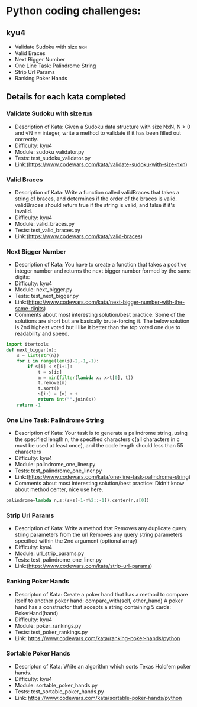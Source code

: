 # Python coding challenges:

## kyu4

* Validate Sudoku with size `NxN`
* Valid Braces
* Next Bigger Number
* One Line Task: Palindrome String
* Strip Url Params
* Ranking Poker Hands

## Details for each kata completed

### Validate Sudoku with size `NxN`
* Description of Kata: Given a Sudoku data structure with size NxN, N > 0 and
√N == integer, write a method to validate if it has been filled out correctly.
* Difficulty: kyu4
* Module: sudoku_validator.py
* Tests: test_sudoku_validator.py
* Link:(https://www.codewars.com/kata/validate-sudoku-with-size-nxn)

### Valid Braces
* Description of Kata: Write a function called validBraces that takes a string of
braces, and determines if the order of the braces is valid. validBraces should
return true if the string is valid, and false if it's invalid.
* Difficulty: kyu4
* Module: valid_braces.py
* Tests: test_valid_braces.py
* Link:(https://www.codewars.com/kata/valid-braces)

### Next Bigger Number
* Description of Kata: You have to create a function that takes a positive integer
number and returns the next bigger number formed by the same digits:
* Difficulty: kyu4
* Module: next_bigger.py
* Tests: test_next_bigger.py
* Link:(https://www.codewars.com/kata/next-bigger-number-with-the-same-digits)
* Comments about most interesting solution/best practice:
Some of the solutions are short but are basically brute-forcing it. The below
solution is 2nd highest voted but I like it better than the top voted one due to
readability and speed.
```python
import itertools
def next_bigger(n):
    s = list(str(n))
    for i in range(len(s)-2,-1,-1):
        if s[i] < s[i+1]:
            t = s[i:]
            m = min(filter(lambda x: x>t[0], t))
            t.remove(m)
            t.sort()
            s[i:] = [m] + t
            return int("".join(s))
    return -1
```

### One Line Task: Palindrome String
* Description of Kata: Your task is to generate a palindrome string, using the
specified length n, the specified characters c(all characters in c must be used
at least once), and the code length should less than 55 characters
* Difficulty: kyu4
* Module: palindrome_one_liner.py
* Tests: test_palindrome_one_liner.py
* Link:(https://www.codewars.com/kata/one-line-task-palindrome-string)
* Comments about most interesting solution/best practice: Didn't know about method
center, nice use here.
```python
palindrome=lambda n,s:(s+s[-1-n%2::-1]).center(n,s[0])
```

### Strip Url Params
* Description of Kata: Write a method that
Removes any duplicate query string parameters from the url
Removes any query string parameters specified within the 2nd argument (optional array)
* Difficulty: kyu4
* Module: url_strip_params.py
* Tests: test_palindrome_one_liner.py
* Link:(https://www.codewars.com/kata/strip-url-params)

### Ranking Poker Hands
* Descripton of Kata: Create a poker hand that has a method to compare itself to another poker hand:
    compare_with(self, other_hand)
A poker hand has a constructor that accepts a string containing 5 cards:
    PokerHand(hand)
* Difficulty: kyu4
* Module: poker_rankings.py
* Tests: test_poker_rankings.py
* Link: https://www.codewars.com/kata/ranking-poker-hands/python

### Sortable Poker Hands
* Descripton of Kata: Write an algorithm which sorts Texas Hold'em poker hands.
* Difficulty: kyu4
* Module: sortable_poker_hands.py
* Tests: test_sortable_poker_hands.py
* Link: https://www.codewars.com/kata/sortable-poker-hands/python
